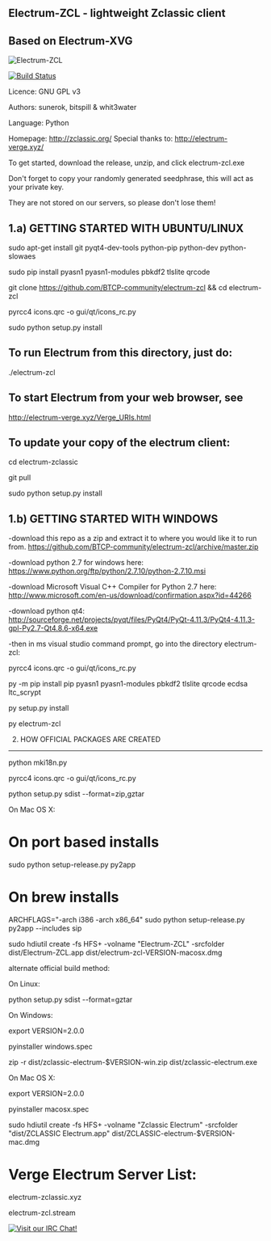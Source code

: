 Electrum-ZCL - lightweight Zclassic client
------------------------------------------------
## Based on Electrum-XVG

![Electrum-ZCL](https://raw.githubusercontent.com/vergecurrency/electrum-xvg/master/electrumlogo.png)

[![Build Status](https://travis-ci.org/vergecurrency/electrum-xvg.svg?branch=master)](https://travis-ci.org/vergecurrency/electrum-xvg)

Licence: GNU GPL v3

Authors: sunerok, bitspill & whit3water

Language: Python

Homepage: http://zclassic.org/
Special thanks to: http://electrum-verge.xyz/

To get started, download the release, unzip, and click electrum-zcl.exe

Don't forget to copy your randomly generated seedphrase, this will act as your private key.

They are not stored on our servers, so please don't lose them!



1.a) GETTING STARTED WITH UBUNTU/LINUX
------------------
sudo apt-get install git pyqt4-dev-tools python-pip python-dev python-slowaes

sudo pip install pyasn1 pyasn1-modules pbkdf2 tlslite qrcode

git clone https://github.com/BTCP-community/electrum-zcl && cd electrum-zcl

pyrcc4 icons.qrc -o gui/qt/icons_rc.py

sudo python setup.py install

To run Electrum from this directory, just do:
---------------------------------------------
  ./electrum-zcl

To start Electrum from your web browser, see
--------------------------------------------
http://electrum-verge.xyz/Verge_URIs.html

To update your copy of the electrum client:
-------------------------------------------
cd electrum-zclassic

git pull

sudo python setup.py install

1.b) GETTING STARTED WITH WINDOWS
------------------

-download this repo as a zip and extract it to where you would like it to run from. 
https://github.com/BTCP-community/electrum-zcl/archive/master.zip

-download python 2.7 for windows here: https://www.python.org/ftp/python/2.7.10/python-2.7.10.msi

-download Microsoft Visual C++ Compiler for Python 2.7 here: http://www.microsoft.com/en-us/download/confirmation.aspx?id=44266

-download python qt4: http://sourceforge.net/projects/pyqt/files/PyQt4/PyQt-4.11.3/PyQt4-4.11.3-gpl-Py2.7-Qt4.8.6-x64.exe

-then in ms visual studio command prompt, go into the directory electrum-zcl:

pyrcc4 icons.qrc -o gui/qt/icons_rc.py

py -m pip install pip pyasn1 pyasn1-modules pbkdf2 tlslite qrcode ecdsa ltc_scrypt

py setup.py install

py electrum-zcl



2. HOW OFFICIAL PACKAGES ARE CREATED
------------------------------------

python mki18n.py

pyrcc4 icons.qrc -o gui/qt/icons_rc.py

python setup.py sdist --format=zip,gztar

On Mac OS X:

  # On port based installs
  
  sudo python setup-release.py py2app

  # On brew installs
  
  ARCHFLAGS="-arch i386 -arch x86_64" sudo python setup-release.py py2app --includes sip

  sudo hdiutil create -fs HFS+ -volname "Electrum-ZCL" -srcfolder dist/Electrum-ZCL.app dist/electrum-zcl-VERSION-macosx.dmg
  
  alternate official build method:
  
On Linux:

python setup.py sdist --format=gztar
  
On Windows:

export VERSION=2.0.0

pyinstaller windows.spec

zip -r dist/zclassic-electrum-$VERSION-win.zip dist/zclassic-electrum.exe

On Mac OS X:

export VERSION=2.0.0

pyinstaller macosx.spec

sudo hdiutil create -fs HFS+ -volname "Zclassic Electrum" -srcfolder "dist/ZCLASSIC Electrum.app" dist/ZCLASSIC-electrum-$VERSION-mac.dmg

Verge Electrum Server List:
===========================
electrum-zclassic.xyz

electrum-zcl.stream

[![Visit our IRC Chat!](https://kiwiirc.com/buttons/irc.freenode.net/VERGE.png)](https://kiwiirc.com/client/irc.freenode.net/?nick=zcl|?&theme=cli#VERGE)
